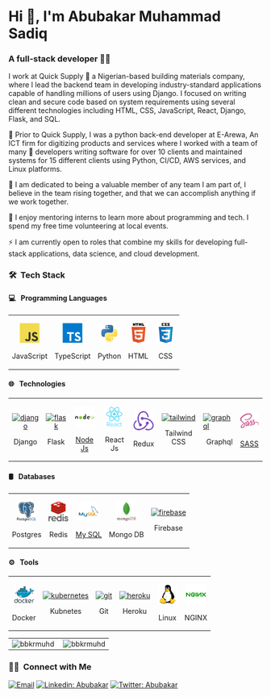 <h1 align="left">Hi 👋, I'm Abubakar Muhammad Sadiq</h1>
<h3 align="left">A full-stack developer 👨‍💻</h3>
<p align="left">
I work at Quick Supply 🔭 a Nigerian-based building materials company, where I lead the backend team in developing industry-standard applications capable of handling millions of users using Django. I focused on writing clean and secure code based on system requirements using several different technologies including HTML, CSS, JavaScript, React, Django, Flask, and SQL.

👨‍ Prior to Quick Supply, I was a python back-end developer at E-Arewa, An ICT firm for digitizing products and services where I worked with a team of many 👬 developers writing software for over 10 clients and maintained systems for 15 different clients using Python, CI/CD, AWS services, and Linux platforms.

💬 I am dedicated to being a valuable member of any team I am part of, I believe in the team rising together, and that we can accomplish anything if we work together.

📝 I enjoy mentoring interns to learn more about programming and tech. I spend my free time volunteering at local events.

⚡ I am currently open to roles that combine my skills for developing full-stack applications, data science, and cloud development.
</p>

<h3> 🛠 &nbsp;Tech Stack</h3>

#### 💻 &nbsp; Programming Languages
<table>
  <tr>
 <td>
      <p align="center">
       <a href="https://developer.mozilla.org/en-US/docs/Web/JavaScript" target="_blank" rel="noreferrer"> <img src="https://raw.githubusercontent.com/devicons/devicon/master/icons/javascript/javascript-original.svg" alt="javascript" width="40" height="40"/> </a>
        <p align="center" >JavaScript</p>
      </p>
    </td>
    <td>           
      <p align="center">
        <a href="https://www.typescriptlang.org/" target="_blank" rel="noreferrer"> <img src="https://raw.githubusercontent.com/devicons/devicon/master/icons/typescript/typescript-original.svg" alt="typescript" width="40" height="40"/> </a> 
      </a>
        <p align="center">TypeScript</p>
      </p>
    </td>
     <td>           
      <p align="center">
       <a href="https://www.python.org" target="_blank" rel="noreferrer"> <img src="https://raw.githubusercontent.com/devicons/devicon/master/icons/python/python-original.svg" alt="python" width="40" height="40"/> </a>
        <p align="center">Python</p>
      </p>
    </td>
      <td>           
      <p align="center">
   <a href="https://www.w3.org/html/" target="_blank" rel="noreferrer"> <img src="https://raw.githubusercontent.com/devicons/devicon/master/icons/html5/html5-original-wordmark.svg" alt="html5" width="40" height="40"/> </a>
        <p align="center">HTML</p>
      </p>
    </td>
    <td>           
      <p align="center">
    <a href="https://www.w3schools.com/css/" target="_blank" rel="noreferrer"> <img src="https://raw.githubusercontent.com/devicons/devicon/master/icons/css3/css3-original-wordmark.svg" alt="css3" width="40" height="40"/> </a>
        <p align="center">CSS</p>
      </p>
    </td>

  </tr>
  
  </table>
  
  #### 🌐 &nbsp; Technologies
  
  <table>
  <tr>
 <td>
      <p align="center">
      <a href="https://www.djangoproject.com/" target="_blank" rel="noreferrer"> <img src="https://cdn.worldvectorlogo.com/logos/django.svg" alt="django" width="40" height="40"/> </a>
        <p align="center">Django</p>
      </p>
    </td>
    <td>           
      <p align="center">
        <a href="https://flask.palletsprojects.com/" target="_blank" rel="noreferrer"> <img src="https://www.vectorlogo.zone/logos/pocoo_flask/pocoo_flask-icon.svg" alt="flask" style="background: "red";" width="40" height="40"/> </a>
        <p align="center">Flask</p>
      </p>
    </td>
     <td>           
      <p align="center">
     <a href="https://nodejs.org" target="_blank" rel="noreferrer"> <img src="https://raw.githubusercontent.com/devicons/devicon/master/icons/nodejs/nodejs-original-wordmark.svg" alt="nodejs" width="40" height="40"/>
        <p align="center">Node Js</p>
      </p>
    </td>
        <td>           
      <p align="center">
     <a href="https://reactjs.org/" target="_blank" rel="noreferrer"> <img src="https://raw.githubusercontent.com/devicons/devicon/master/icons/react/react-original-wordmark.svg" alt="react" width="40" height="40"/> </a> 
        <p align="center">React Js</p>
      </p>
    </td>
        <td>           
      <p align="center">
    <a href="https://redux.js.org" target="_blank" rel="noreferrer"> <img src="https://raw.githubusercontent.com/devicons/devicon/master/icons/redux/redux-original.svg" alt="redux" width="40" height="40"/> </a>
        <p align="center">Redux</p>
      </p>
    </td>
        <td>           
      <p align="center">
     <a href="https://tailwindcss.com/" target="_blank" rel="noreferrer"> <img src="https://www.vectorlogo.zone/logos/tailwindcss/tailwindcss-icon.svg" alt="tailwind" width="40" height="40"/> </a>
        <p align="center">Tailwind CSS</p>
      </p>
    </td>
            <td>           
      <p align="left">
<a href="https://graphql.org" target="_blank" rel="noreferrer"> <img src="https://www.vectorlogo.zone/logos/graphql/graphql-icon.svg" alt="graphql" width="40" height="40"/> </a>
        <p align="right">Graphql</p>
      </p>
    </td>
            <td>           
      <p align="center">
      <a href="https://sass-lang.com" target="_blank" rel="noreferrer"> <img src="https://raw.githubusercontent.com/devicons/devicon/master/icons/sass/sass-original.svg" alt="sass" width="40" height="40"/>
        <p align="center">SASS</p>
      </p>
    </td>
  </tr>
  </table>
  
  
  
#### 🛢 &nbsp; Databases
<table>
  <tr>
 <td>
      <p align="center">
<a href="https://www.postgresql.org" target="_blank" rel="noreferrer"> <img src="https://raw.githubusercontent.com/devicons/devicon/master/icons/postgresql/postgresql-original-wordmark.svg" alt="postgresql" width="40" height="40"/> </a>
        <p align="center">Postgres</p>
      </p>
    </td>
    <td>           
      <p align="center">
 <a href="https://redis.io" target="_blank" rel="noreferrer"> <img src="https://raw.githubusercontent.com/devicons/devicon/master/icons/redis/redis-original-wordmark.svg" alt="redis" width="40" height="40"/> </a>
        <p align="center">Redis</p>
      </p>
    </td>
     <td>           
      <p align="center">
      <a href="https://www.mysql.com/" target="_blank" rel="noreferrer"> <img src="https://raw.githubusercontent.com/devicons/devicon/master/icons/mysql/mysql-original-wordmark.svg" alt="mysql" width="40" height="40"/> 
        <p align="center">My SQL</p>
      </p>
    </td>
      <td>           
      <p align="center">
<a href="https://www.mongodb.com/" target="_blank" rel="noreferrer"> <img src="https://raw.githubusercontent.com/devicons/devicon/master/icons/mongodb/mongodb-original-wordmark.svg" alt="mongodb" width="40" height="40"/> </a>
        <p align="center">Mongo DB</p>
      </p>
    </td>
    <td>           
      <p align="center">
<a href="https://firebase.google.com/" target="_blank" rel="noreferrer"> <img src="https://www.vectorlogo.zone/logos/firebase/firebase-icon.svg" alt="firebase" width="40" height="40"/> </a>
        <p align="center">Firebase</p>
      </p>
    </td>

  </tr>
  
  </table>
  
  
  
  #### ⚙️ &nbsp; Tools
  
  <table>
  <tr>
 <td>
      <p align="center">
        <a href="https://www.docker.com/" target="_blank" rel="noreferrer"> <img src="https://raw.githubusercontent.com/devicons/devicon/master/icons/docker/docker-original-wordmark.svg" alt="docker" width="40" height="40"/> </a>
        <p align="center">Docker</p>
      </p>
    </td>
    <td>           
      <p align="center">
 <a href="https://kubernetes.io" target="_blank" rel="noreferrer"> <img src="https://www.vectorlogo.zone/logos/kubernetes/kubernetes-icon.svg" alt="kubernetes" width="40" height="40"/> </a>
        <p align="center">Kubnetes</p>
      </p>
    </td>
     <td>           
      <p align="center"> <a href="https://git-scm.com/" target="_blank" rel="noreferrer"> <img src="https://www.vectorlogo.zone/logos/git-scm/git-scm-icon.svg" alt="git" width="40" height="40"/> </a>
        <p align="center">Git</p>
      </p>
    </td>
      <td>           
      <p align="center">
        <a href="https://heroku.com" target="_blank" rel="noreferrer"> <img src="https://www.vectorlogo.zone/logos/heroku/heroku-icon.svg" alt="heroku" width="40" height="40"/> </a> 
        <p align="center">Heroku</p>
      </p>
    </td>
    <td>           
      <p align="center">
<a href="https://www.linux.org/" target="_blank" rel="noreferrer"> <img src="https://raw.githubusercontent.com/devicons/devicon/master/icons/linux/linux-original.svg" alt="linux" width="40" height="40"/> </a> 
        <p align="center">Linux</p>
      </p>
    </td>
      <td>           
      <p align="center">
<a href="https://www.nginx.com" target="_blank" rel="noreferrer"> <img src="https://raw.githubusercontent.com/devicons/devicon/master/icons/nginx/nginx-original.svg" alt="nginx" width="40" height="40"/> </a>
        <p align="center">NGINX</p>
      </p>
    </td>
  </tr>
  </table>
  
<table>
  <tr>
 <td> <img src="https://github-readme-stats.vercel.app/api/top-langs?username=bbkrmuhd&show_icons=true&locale=en&layout=compact" alt="bbkrmuhd" />&nbsp;</td>
<td>  <img src="https://github-readme-stats.vercel.app/api?username=bbkrmuhd&show_icons=true&locale=en" alt="bbkrmuhd" /></td>
  </tr>
</table>




<h3> 🤝🏻 &nbsp;Connect with Me </h3>

<a href="mailto:bbkrmuhdsaddiq@gmail.com"><img alt="Email" src="https://img.shields.io/badge/Email-bbkrmuhdsaddiq@gmail.com-blue?style=flat-square&logo=gmail"></a>
[![Linkedin: Abubakar](https://img.shields.io/badge/-Abubakar-blue?style=flat-square&logo=Linkedin&logoColor=white&link=https://www.linkedin.com/in/abubakar-muhammad-sadiq/)](https://www.linkedin.com/in/abubakar-muhammad-sadiq/)
[![Twitter: Abubakar](https://img.shields.io/twitter/follow/sadiqcodes?label=twitter&style=social&link)](https://mobile.twitter.com/sadiqcodes)
